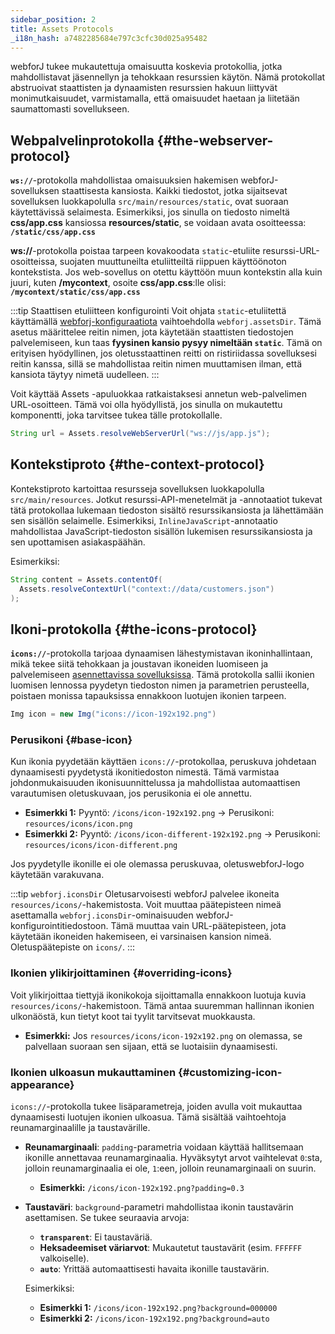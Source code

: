 ```yaml
---
sidebar_position: 2
title: Assets Protocols
_i18n_hash: a7482285684e797c3cfc30d025a95482
---
```

webforJ tukee mukautettuja omaisuutta koskevia protokollia, jotka mahdollistavat jäsennellyn ja tehokkaan resurssien käytön. Nämä protokollat abstruoivat staattisten ja dynaamisten resurssien hakuun liittyvät monimutkaisuudet, varmistamalla, että omaisuudet haetaan ja liitetään saumattomasti sovellukseen.

## Webpalvelinprotokolla {#the-webserver-protocol}

**`ws://`**-protokolla mahdollistaa omaisuuksien hakemisen webforJ-sovelluksen staattisesta kansiosta. Kaikki tiedostot, jotka sijaitsevat sovelluksen luokkapolulla `src/main/resources/static`, ovat suoraan käytettävissä selaimesta. Esimerkiksi, jos sinulla on tiedosto nimeltä **css/app.css** kansiossa **resources/static**, se voidaan avata osoitteessa: **`/static/css/app.css`**

**ws://**-protokolla poistaa tarpeen kovakoodata `static`-etuliite resurssi-URL-osoitteissa, suojaten muuttuneilta etuliitteiltä riippuen käyttöönoton kontekstista. Jos web-sovellus on otettu käyttöön muun kontekstin alla kuin juuri, kuten **/mycontext**, osoite **css/app.css**:lle olisi: **`/mycontext/static/css/app.css`**

:::tip Staattisen etuliitteen konfigurointi
Voit ohjata `static`-etuliitettä käyttämällä [webforj-konfiguraatiota](../configuration/properties#configuration-options) vaihtoehdolla `webforj.assetsDir`. Tämä asetus määrittelee reitin nimen, jota käytetään staattisten tiedostojen palvelemiseen, kun taas **fyysinen kansio pysyy nimeltään `static`**. Tämä on erityisen hyödyllinen, jos oletusstaattinen reitti on ristiriidassa sovelluksesi reitin kanssa, sillä se mahdollistaa reitin nimen muuttamisen ilman, että kansiota täytyy nimetä uudelleen.
:::

Voit käyttää <JavadocLink type="foundation" location="com/webforj/utilities/Assets" code='true'>Assets</JavadocLink> -apuluokkaa ratkaistaksesi annetun web-palvelimen URL-osoitteen. Tämä voi olla hyödyllistä, jos sinulla on mukautettu komponentti, joka tarvitsee tukea tälle protokollalle.

```java
String url = Assets.resolveWebServerUrl("ws://js/app.js");
```

## Kontekstiproto {#the-context-protocol}

Kontekstiproto kartoittaa resursseja sovelluksen luokkapolulla `src/main/resources`. Jotkut resurssi-API-menetelmät ja -annotaatiot tukevat tätä protokollaa lukemaan tiedoston sisältö resurssikansiosta ja lähettämään sen sisällön selaimelle. Esimerkiksi, `InlineJavaScript`-annotaatio mahdollistaa JavaScript-tiedoston sisällön lukemisen resurssikansiosta ja sen upottamisen asiakaspäähän.

Esimerkiksi:

```java
String content = Assets.contentOf(
  Assets.resolveContextUrl("context://data/customers.json")
);
```

## Ikoni-protokolla {#the-icons-protocol}

**`icons://`**-protokolla tarjoaa dynaamisen lähestymistavan ikoninhallintaan, mikä tekee siitä tehokkaan ja joustavan ikoneiden luomiseen ja palvelemiseen [asennettavissa sovelluksissa](../configuration/installable-apps). Tämä protokolla sallii ikonien luomisen lennossa pyydetyn tiedoston nimen ja parametrien perusteella, poistaen monissa tapauksissa ennakkoon luotujen ikonien tarpeen.

```java
Img icon = new Img("icons://icon-192x192.png")
```

### Perusikoni {#base-icon}

Kun ikonia pyydetään käyttäen `icons://`-protokollaa, peruskuva johdetaan dynaamisesti pyydetystä ikonitiedoston nimestä. Tämä varmistaa johdonmukaisuuden ikonisuunnittelussa ja mahdollistaa automaattisen varautumisen oletuskuvaan, jos perusikonia ei ole annettu.

- **Esimerkki 1:** Pyyntö: `/icons/icon-192x192.png` → Perusikoni: `resources/icons/icon.png`
- **Esimerkki 2:** Pyyntö: `/icons/icon-different-192x192.png` → Perusikoni: `resources/icons/icon-different.png`

Jos pyydetylle ikonille ei ole olemassa peruskuvaa, oletuswebforJ-logo käytetään varakuvana.

:::tip `webforj.iconsDir`
Oletusarvoisesti webforJ palvelee ikoneita `resources/icons/`-hakemistosta. Voit muuttaa päätepisteen nimeä asettamalla `webforj.iconsDir`-ominaisuuden webforJ-konfigurointitiedostoon. Tämä muuttaa vain URL-päätepisteen, jota käytetään ikoneiden hakemiseen, ei varsinaisen kansion nimeä. Oletuspäätepiste on `icons/`.
:::

### Ikonien ylikirjoittaminen {#overriding-icons}

Voit ylikirjoittaa tiettyjä ikonikokoja sijoittamalla ennakkoon luotuja kuvia `resources/icons/`-hakemistoon. Tämä antaa suuremman hallinnan ikonien ulkonäöstä, kun tietyt koot tai tyylit tarvitsevat muokkausta.

- **Esimerkki:** Jos `resources/icons/icon-192x192.png` on olemassa, se palvellaan suoraan sen sijaan, että se luotaisiin dynaamisesti.

### Ikonien ulkoasun mukauttaminen {#customizing-icon-appearance}

`icons://`-protokolla tukee lisäparametreja, joiden avulla voit mukauttaa dynaamisesti luotujen ikonien ulkoasua. Tämä sisältää vaihtoehtoja reunamarginaalille ja taustavärille.

- **Reunamarginaali**: `padding`-parametria voidaan käyttää hallitsemaan ikonille annettavaa reunamarginaalia. Hyväksytyt arvot vaihtelevat `0`:sta, jolloin reunamarginaalia ei ole, `1`:een, jolloin reunamarginaali on suurin.
  - **Esimerkki:** `/icons/icon-192x192.png?padding=0.3`

- **Taustaväri**: `background`-parametri mahdollistaa ikonin taustavärin asettamisen. Se tukee seuraavia arvoja:
  - **`transparent`**: Ei taustaväriä.
  <!-- vale off -->
  - **Heksadeemiset väriarvot**: Mukautetut taustavärit (esim. `FFFFFF` valkoiselle).
  <!-- vale on -->
  - **`auto`**: Yrittää automaattisesti havaita ikonille taustavärin.

  Esimerkiksi: 
  
  - **Esimerkki 1:** `/icons/icon-192x192.png?background=000000`
  - **Esimerkki 2:** `/icons/icon-192x192.png?background=auto`
